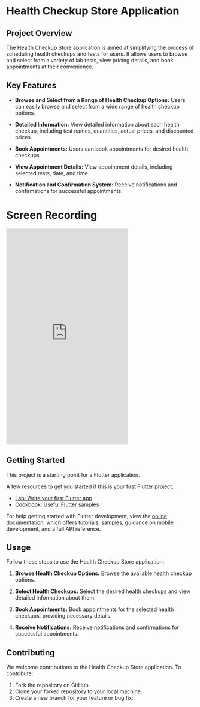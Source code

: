 # Health Checkup Store Application

## Project Overview

The Health Checkup Store application is aimed at simplifying the process of scheduling health checkups and tests for users. It allows users to browse and select from a variety of lab tests, view pricing details, and book appointments at their convenience.

## Key Features

- **Browse and Select from a Range of Health Checkup Options:**
  Users can easily browse and select from a wide range of health checkup options.

- **Detailed Information:**
  View detailed information about each health checkup, including test names, quantities, actual prices, and discounted prices.

- **Book Appointments:**
  Users can book appointments for desired health checkups.

- **View Appointment Details:**
  View appointment details, including selected tests, date, and time.

- **Notification and Confirmation System:**
  Receive notifications and confirmations for successful appointments.


# Screen Recording
<!-- [![Autoplay Screen Recording Video](https://img.youtube.com/vi/9Q4Q6Z3Z4ZI/0.jpg)](./assets/videos/screen_recording.mp4) -->
<!-- <video autoplay controls height="350">
    <source src="assets/videos/screen_recording.mp4" type="video/mp4">
    Your browser does not support the video tag.
  </video> -->

<iframe width="324" height="576" src="https://www.youtube.com/embed/5JWZiZLPmPY" title="Health Checkup Store Flutter App" frameborder="0" allow="accelerometer; autoplay; clipboard-write; encrypted-media; gyroscope; picture-in-picture; web-share" allowfullscreen></iframe>

## Getting Started

This project is a starting point for a Flutter application.

A few resources to get you started if this is your first Flutter project:

- [Lab: Write your first Flutter app](https://docs.flutter.dev/get-started/codelab)
- [Cookbook: Useful Flutter samples](https://docs.flutter.dev/cookbook)

For help getting started with Flutter development, view the
[online documentation](https://docs.flutter.dev/), which offers tutorials,
samples, guidance on mobile development, and a full API reference.

## Usage

Follow these steps to use the Health Checkup Store application:

1. **Browse Health Checkup Options:**
   Browse the available health checkup options.

2. **Select Health Checkups:**
   Select the desired health checkups and view detailed information about them.

3. **Book Appointments:**
   Book appointments for the selected health checkups, providing necessary details.

4. **Receive Notifications:**
   Receive notifications and confirmations for successful appointments.

## Contributing

We welcome contributions to the Health Checkup Store application. To contribute:

1. Fork the repository on GitHub.
2. Clone your forked repository to your local machine.
3. Create a new branch for your feature or bug fix:
